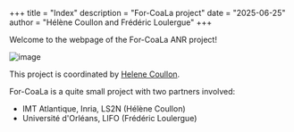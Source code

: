 +++
title = "Index"
description = "For-CoaLa project"
date = "2025-06-25"
author = "Hélène Coullon and Frédéric Loulergue"
+++

Welcome to the webpage of the For-CoaLa ANR project!

![image](../for-coala-logo-light.png)

This project is coordinated by [Helene Coullon](https://helene-coullon.fr/). 

For-CoaLa is a quite small project with two partners involved:
- IMT Atlantique, Inria, LS2N (Hélène Coullon)
- Université d'Orléans, LIFO (Frédéric Loulergue)